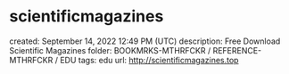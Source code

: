 # scientificmagazines

created: September 14, 2022 12:49 PM (UTC)
description: Free Download Scientific Magazines
folder: BOOKMRKS-MTHRFCKR / REFERENCE-MTHRFCKR / EDU
tags: edu
url: http://scientificmagazines.top